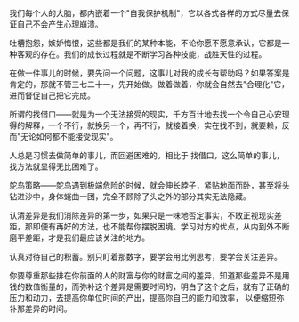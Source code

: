 我们每个人的大脑，都内嵌着一个"自我保护机制"，它以各式各样的方式尽量去保证自己不会产生心理崩溃。

吐槽抱怨，嫉妒悔恨，这些都是我们的某种本能，不论你愿不愿意承认，它都是一种客观的存在。我们的成长过程就是不断学习各种技能，战胜天性的过程。

在做一件事儿的时候，要先问一个问题，这事儿对我的成长有帮助吗？如果答案是肯定的，那就不管三七二十一，先开始做。做着做着，你就会自然去"合理化"它，进而督促自己把它完成。

所谓的找借口——就是为一个无法接受的现实，千方百计地去找一个令自己心安理得的解释，一个不行，就换另一个，再不行，就接着换，实在找不到，就耍赖，反而"无论如何都不能接受现实"。

人总是习惯去做简单的事儿，而回避困难的。相比于 找借口，这么简单的事儿，找方法就显得无比困难了。

鸵鸟策略——鸵鸟遇到极端危险的时候，就会伸长脖子，紧贴地面而卧，甚至将头钻进沙中，身体蜷曲一团，完全不顾除了头之外的部分其实无法隐藏。

认清差异是我们消除差异的第一步，如果只是一味地否定事实，不敢正视现实差距，那即便有再好的方法，也不能帮你摆脱困境。学习对方的优点，从内到外不断磨平差距，才是我们最应该关注的地方。

认真对待自己的积蓄。别只盯着那数字，要学会用比例思考，要学会关注差异。

你要尊重那些排在你前面的人的财富与你的财富之间的差异，知道那些差异不是用钱的数值衡量的，而弥补这个差异是需要时间的，明白了这个之后，就有了正确的压力和动力，去提高你单位时间的产出，提高你自己的能力和效率，
以便缩短弥补那差异的时间。


